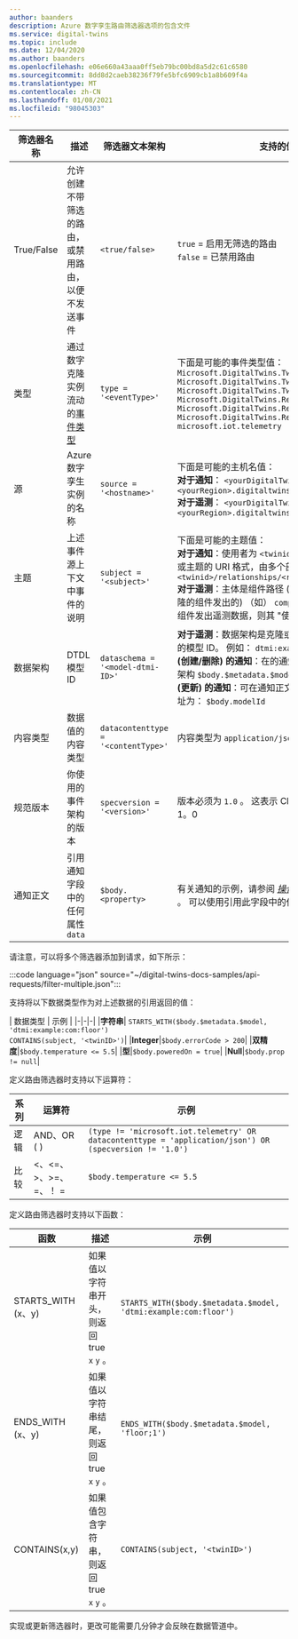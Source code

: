 ```yaml
---
author: baanders
description: Azure 数字孪生路由筛选器选项的包含文件
ms.service: digital-twins
ms.topic: include
ms.date: 12/04/2020
ms.author: baanders
ms.openlocfilehash: e06e660a43aaa0ff5eb79bc00bd8a5d2c61c6580
ms.sourcegitcommit: 8dd8d2caeb38236f79fe5bfc6909cb1a8b609f4a
ms.translationtype: MT
ms.contentlocale: zh-CN
ms.lasthandoff: 01/08/2021
ms.locfileid: "98045303"
---
```

| 筛选器名称 | 描述 | 筛选器文本架构 | 支持的值 | 
| --- | --- | --- | --- |
| True/False | 允许创建不带筛选的路由，或禁用路由，以便不发送事件 | `<true/false>` | `true` = 启用无筛选的路由 <br> `false` = 已禁用路由 |
| 类型 | 通过数字克隆实例流动的[事件类型](../articles/digital-twins/concepts-route-events.md#types-of-event-messages) | `type = '<eventType>'` | 下面是可能的事件类型值： <br>`Microsoft.DigitalTwins.Twin.Create` <br> `Microsoft.DigitalTwins.Twin.Delete` <br> `Microsoft.DigitalTwins.Twin.Update`<br>`Microsoft.DigitalTwins.Relationship.Create`<br>`Microsoft.DigitalTwins.Relationship.Update`<br> `Microsoft.DigitalTwins.Relationship.Delete` <br> `microsoft.iot.telemetry`  |
| 源 | Azure 数字孪生实例的名称 | `source = '<hostname>'`| 下面是可能的主机名值： <br> **对于通知**： `<yourDigitalTwinInstance>.api.<yourRegion>.digitaltwins.azure.net` <br> **对于遥测**： `<yourDigitalTwinInstance>.api.<yourRegion>.digitaltwins.azure.net/<twinId>`|
| 主题 | 上述事件源上下文中事件的说明 | `subject = '<subject>'` | 下面是可能的主题值： <br>**对于通知**：使用者为 `<twinid>` <br> 或主题的 URI 格式，由多个部件或 Id 唯一标识：<br>`<twinid>/relationships/<relationshipid>`<br> **对于遥测**：主体是组件路径 (如果遥测数据是从克隆的组件发出的) （如） `comp1.comp2` 。 如果未从组件发出遥测数据，则其 "使用者" 字段为空。 |
| 数据架构 | DTDL 模型 ID | `dataschema = '<model-dtmi-ID>'` | **对于遥测**：数据架构是克隆或发出遥测数据的组件的模型 ID。 例如： `dtmi:example:com:floor4;2` <br>**(创建/删除) 的通知**：在的通知正文中可以访问数据架构 `$body.$metadata.$model` 。 <br>**(更新) 的通知**：可在通知正文中访问数据架构，网址为： `$body.modelId`|
| 内容类型 | 数据值的内容类型 | `datacontenttype = '<contentType>'` | 内容类型为 `application/json` |
| 规范版本 | 你使用的事件架构的版本 | `specversion = '<version>'` | 版本必须为 `1.0` 。 这表示 CloudEvents 架构版本1。0 |
| 通知正文 | 引用通知字段中的任何属性 `data` | `$body.<property>` | 有关通知的示例，请参阅 [*操作方法：了解事件数据*](../articles/digital-twins/how-to-interpret-event-data.md) 。 可以使用引用此字段中的任何属性 `data``$body`

请注意，可以将多个筛选器添加到请求，如下所示： 

:::code language="json" source="~/digital-twins-docs-samples/api-requests/filter-multiple.json":::

支持将以下数据类型作为对上述数据的引用返回的值：

| 数据类型 | 示例 |
|-|-|-|
|**字符串**| `STARTS_WITH($body.$metadata.$model, 'dtmi:example:com:floor')` <br> `CONTAINS(subject, '<twinID>')`|
|**Integer**|`$body.errorCode > 200`|
|**双精度**|`$body.temperature <= 5.5`|
|**型**|`$body.poweredOn = true`|
|**Null**|`$body.prop != null`|

定义路由筛选器时支持以下运算符：

|系列|运算符|示例|
|-|-|-|
|逻辑|AND、OR ( ) |`(type != 'microsoft.iot.telemetry' OR datacontenttype = 'application/json') OR (specversion != '1.0')`|
|比较|<、<=、>、>=、=、！ =|`$body.temperature <= 5.5`

定义路由筛选器时支持以下函数：

|函数|描述|示例|
|--|--|--|
|STARTS_WITH (x、y) |如果值以字符串开头，则返回 true `x` `y` 。|`STARTS_WITH($body.$metadata.$model, 'dtmi:example:com:floor')`|
|ENDS_WITH (x、y)  | 如果值以字符串结尾，则返回 true `x` `y` 。|`ENDS_WITH($body.$metadata.$model, 'floor;1')`|
|CONTAINS(x,y)| 如果值包含字符串，则返回 true `x` `y` 。|`CONTAINS(subject, '<twinID>')`|

实现或更新筛选器时，更改可能需要几分钟才会反映在数据管道中。